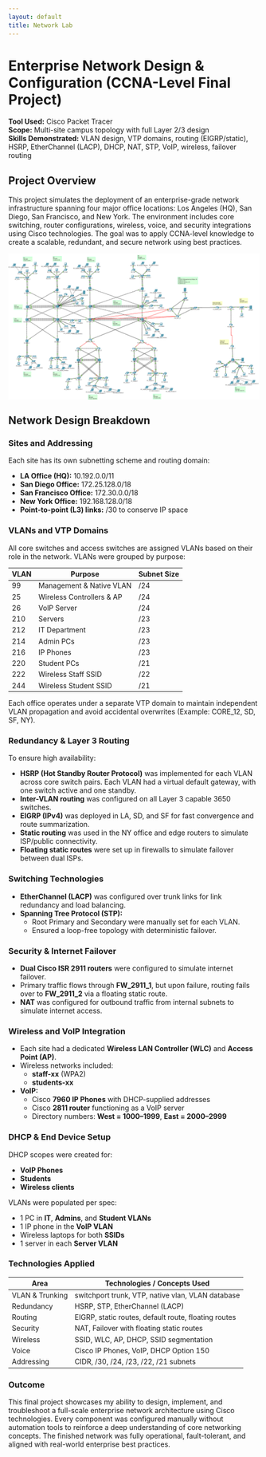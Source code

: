 ```yaml
---
layout: default
title: Network Lab
---
```


# Enterprise Network Design & Configuration (CCNA-Level Final Project)

**Tool Used:** Cisco Packet Tracer  
**Scope:** Multi-site campus topology with full Layer 2/3 design  
**Skills Demonstrated:** VLAN design, VTP domains, routing (EIGRP/static), HSRP, EtherChannel (LACP), DHCP, NAT, STP, VoIP, wireless, failover routing

## Project Overview
This project simulates the deployment of an enterprise-grade network infrastructure spanning four major office locations: Los Angeles (HQ), San Diego, San Francisco, and New York. The environment includes core switching, router configurations, wireless, voice, and security integrations using Cisco technologies. The goal was to apply CCNA-level knowledge to create a scalable, redundant, and secure network using best practices.

<!-- Image Container -->
<div style="display: flex; justify-content: center; align-items: center;">
  <img id="networkTopology" src="../Assets/Network_Lab/Network_Topology.png" alt="Network Topology" style="cursor: pointer; max-width: 100%; height: auto;" onclick="expandImage()" />
</div>

<!-- Expanded Image (Hidden by Default) -->
<div id="expandedImageContainer" style="display: none; position: fixed; top: 0; left: 0; right: 0; bottom: 0; background-color: rgba(0, 0, 0, 0.8); justify-content: center; align-items: center; z-index: 9999;">
  <img id="expandedImage" src="../Assets/Network_Lab/Network_Topology.png" alt="Expanded Network Topology" style="max-width: 90%; max-height: 90%; cursor: pointer;" onclick="closeImage()" />
</div>

<!-- JavaScript to Expand/Close Image -->
<script>
  function expandImage() {
    document.getElementById("expandedImageContainer").style.display = "flex";
  }

  function closeImage() {
    document.getElementById("expandedImageContainer").style.display = "none";
  }
</script>


## Network Design Breakdown

### Sites and Addressing
Each site has its own subnetting scheme and routing domain:

- **LA Office (HQ):** 10.192.0.0/11
- **San Diego Office:** 172.25.128.0/18
- **San Francisco Office:** 172.30.0.0/18
- **New York Office:** 192.168.128.0/18
- **Point-to-point (L3) links:** /30 to conserve IP space

### VLANs and VTP Domains
All core switches and access switches are assigned VLANs based on their role in the network. VLANs were grouped by purpose:

| VLAN | Purpose | Subnet Size |
|------|---------|-------------|
| 99   | Management & Native VLAN | /24 |
| 25   | Wireless Controllers & AP | /24 |
| 26   | VoIP Server | /24 |
| 210  | Servers | /23 |
| 212  | IT Department | /23 |
| 214  | Admin PCs | /23 |
| 216  | IP Phones | /23 |
| 220  | Student PCs | /21 |
| 222  | Wireless Staff SSID | /22 |
| 244  | Wireless Student SSID | /21 |

Each office operates under a separate VTP domain to maintain independent VLAN propagation and avoid accidental overwrites (Example: CORE_12, SD, SF, NY).

### Redundancy & Layer 3 Routing
To ensure high availability:

- **HSRP (Hot Standby Router Protocol)** was implemented for each VLAN across core switch pairs. Each VLAN had a virtual default gateway, with one switch active and one standby.
- **Inter-VLAN routing** was configured on all Layer 3 capable 3650 switches.
- **EIGRP (IPv4)** was deployed in LA, SD, and SF for fast convergence and route summarization.
- **Static routing** was used in the NY office and edge routers to simulate ISP/public connectivity.
- **Floating static routes** were set up in firewalls to simulate failover between dual ISPs.

### Switching Technologies
- **EtherChannel (LACP)** was configured over trunk links for link redundancy and load balancing.
- **Spanning Tree Protocol (STP):**
  - Root Primary and Secondary were manually set for each VLAN.
  - Ensured a loop-free topology with deterministic failover.

### Security & Internet Failover
- **Dual Cisco ISR 2911 routers** were configured to simulate internet failover.
- Primary traffic flows through **FW_2911_1**, but upon failure, routing fails over to **FW_2911_2** via a floating static route.
- **NAT** was configured for outbound traffic from internal subnets to simulate internet access.

### Wireless and VoIP Integration
- Each site had a dedicated **Wireless LAN Controller (WLC)** and **Access Point (AP)**.
- Wireless networks included:
  - **staff-xx** (WPA2)
  - **students-xx**
- **VoIP:**
  - Cisco **7960 IP Phones** with DHCP-supplied addresses
  - Cisco **2811 router** functioning as a VoIP server
  - Directory numbers: **West = 1000–1999**, **East = 2000–2999**

### DHCP & End Device Setup
DHCP scopes were created for:
- **VoIP Phones**
- **Students**
- **Wireless clients**

VLANs were populated per spec:
- 1 PC in **IT**, **Admins**, and **Student VLANs**
- 1 IP phone in the **VoIP VLAN**
- Wireless laptops for both **SSIDs**
- 1 server in each **Server VLAN**

### Technologies Applied

| Area         | Technologies / Concepts Used |
|--------------|------------------------------|
| VLAN & Trunking | switchport trunk, VTP, native vlan, VLAN database |
| Redundancy   | HSRP, STP, EtherChannel (LACP) |
| Routing      | EIGRP, static routes, default route, floating routes |
| Security     | NAT, Failover with floating static routes |
| Wireless     | SSID, WLC, AP, DHCP, SSID segmentation |
| Voice        | Cisco IP Phones, VoIP, DHCP Option 150 |
| Addressing   | CIDR, /30, /24, /23, /22, /21 subnets |

### Outcome
This final project showcases my ability to design, implement, and troubleshoot a full-scale enterprise network architecture using Cisco technologies. Every component was configured manually without automation tools to reinforce a deep understanding of core networking concepts. The finished network was fully operational, fault-tolerant, and aligned with real-world enterprise best practices.










